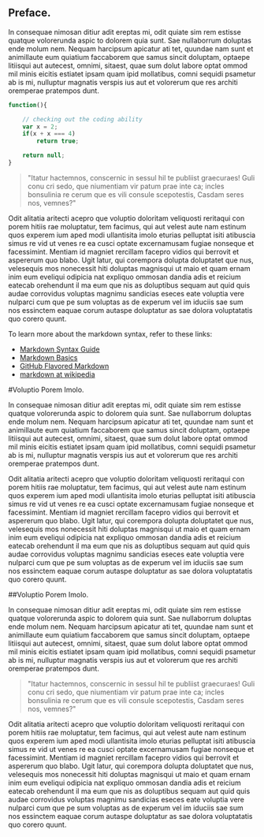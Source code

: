 ## Preface.

In consequae nimosan ditiur adit ereptas mi, odit quiate sim rem estisse quatque volorerunda aspic to dolorem quia sunt.
Sae nullaborrum doluptas ende molum nem. Nequam harcipsum apicatur ati tet, quundae nam sunt et animillaute eum quiatium faccaborem que samus sincit doluptam, optaepe litiisqui aut autecest, omnimi, sitaest, quae sum dolut labore optat ommod mil minis eicitis estiatet ipsam quam ipid mollatibus, comni sequidi psametur ab is mi, nulluptur magnatis verspis ius aut et volorerum que res architi oremperae pratempos dunt.

```Javascript
function(){

    // checking out the coding ability
    var x = 2;
    if(x + x === 4)
        return true;

    return null;
}
```

> "Itatur hactemnos, conscernic in sessul hil te publiist graecuraes! Guli conu cri sedo, que niumentiam vir patum prae inte ca; incles bonsulinia re cerum que es vili consule scepotestis, Casdam seres nos, vemnes?"

Odit alitatia aritecti acepro que voluptio doloritam veliquosti reritaqui con porem hitiis rae moluptatur, tem facimus, qui aut velest aute nam estinum quos experem ium aped modi ullantisita imolo eturias pelluptat isiti atibuscia simus re vid ut venes re ea cusci optate excernamusam fugiae nonseque et facessimint.
Mentiam id magniet rercillam facepro vidios qui berrovit et aspererum quo blabo. Ugit latur, qui corempora dolupta doluptatet que nus, velesequis mos nonecessit hiti doluptas magnisqui ut maio et quam ernam inim eum eveliqui odipicia nat expliquo ommosan dandia adis et reicium eatecab orehendunt il ma eum que nis as doluptibus sequam aut quid quis audae corrovidus voluptas magnimu sandicias eseces eate voluptia vere nulparci cum que pe sum voluptas as de experum vel im iduciis sae sum nos essinctem eaquae corum autaspe doluptatur as sae dolora voluptatatis quo corero quunt.

To learn more about the markdown syntax, refer to these links:

 - [Markdown Syntax Guide](http://daringfireball.net/projects/markdown/syntax)
 - [Markdown Basics](http://daringfireball.net/projects/markdown/basics)
 - [GitHub Flavored Markdown](http://github.github.com/github-flavored-markdown/)
 - [markdown at wikipedia](https://secure.wikimedia.org/wikipedia/en/wiki/Markdown)

#Voluptio Porem Imolo.

In consequae nimosan ditiur adit ereptas mi, odit quiate sim rem estisse quatque volorerunda aspic to dolorem quia sunt.
Sae nullaborrum doluptas ende molum nem. Nequam harcipsum apicatur ati tet, quundae nam sunt et animillaute eum quiatium faccaborem que samus sincit doluptam, optaepe litiisqui aut autecest, omnimi, sitaest, quae sum dolut labore optat ommod mil minis eicitis estiatet ipsam quam ipid mollatibus, comni sequidi psametur ab is mi, nulluptur magnatis verspis ius aut et volorerum que res architi oremperae pratempos dunt.

Odit alitatia aritecti acepro que voluptio doloritam veliquosti reritaqui con porem hitiis rae moluptatur, tem facimus, qui aut velest aute nam estinum quos experem ium aped modi ullantisita imolo eturias pelluptat isiti atibuscia simus re vid ut venes re ea cusci optate excernamusam fugiae nonseque et facessimint.
Mentiam id magniet rercillam facepro vidios qui berrovit et aspererum quo blabo. Ugit latur, qui corempora dolupta doluptatet que nus, velesequis mos nonecessit hiti doluptas magnisqui ut maio et quam ernam inim eum eveliqui odipicia nat expliquo ommosan dandia adis et reicium eatecab orehendunt il ma eum que nis as doluptibus sequam aut quid quis audae corrovidus voluptas magnimu sandicias eseces eate voluptia vere nulparci cum que pe sum voluptas as de experum vel im iduciis sae sum nos essinctem eaquae corum autaspe doluptatur as sae dolora voluptatatis quo corero quunt.

##Voluptio Porem Imolo.

In consequae nimosan ditiur adit ereptas mi, odit quiate sim rem estisse quatque volorerunda aspic to dolorem quia sunt.
Sae nullaborrum doluptas ende molum nem. Nequam harcipsum apicatur ati tet, quundae nam sunt et animillaute eum quiatium faccaborem que samus sincit doluptam, optaepe litiisqui aut autecest, omnimi, sitaest, quae sum dolut labore optat ommod mil minis eicitis estiatet ipsam quam ipid mollatibus, comni sequidi psametur ab is mi, nulluptur magnatis verspis ius aut et volorerum que res architi oremperae pratempos dunt.

> "Itatur hactemnos, conscernic in sessul hil te publiist graecuraes! Guli conu cri sedo, que niumentiam vir patum prae inte ca; incles bonsulinia re cerum que es vili consule scepotestis, Casdam seres nos, vemnes?"

Odit alitatia aritecti acepro que voluptio doloritam veliquosti reritaqui con porem hitiis rae moluptatur, tem facimus, qui aut velest aute nam estinum quos experem ium aped modi ullantisita imolo eturias pelluptat isiti atibuscia simus re vid ut venes re ea cusci optate excernamusam fugiae nonseque et facessimint.
Mentiam id magniet rercillam facepro vidios qui berrovit et aspererum quo blabo. Ugit latur, qui corempora dolupta doluptatet que nus, velesequis mos nonecessit hiti doluptas magnisqui ut maio et quam ernam inim eum eveliqui odipicia nat expliquo ommosan dandia adis et reicium eatecab orehendunt il ma eum que nis as doluptibus sequam aut quid quis audae corrovidus voluptas magnimu sandicias eseces eate voluptia vere nulparci cum que pe sum voluptas as de experum vel im iduciis sae sum nos essinctem eaquae corum autaspe doluptatur as sae dolora voluptatatis quo corero quunt.